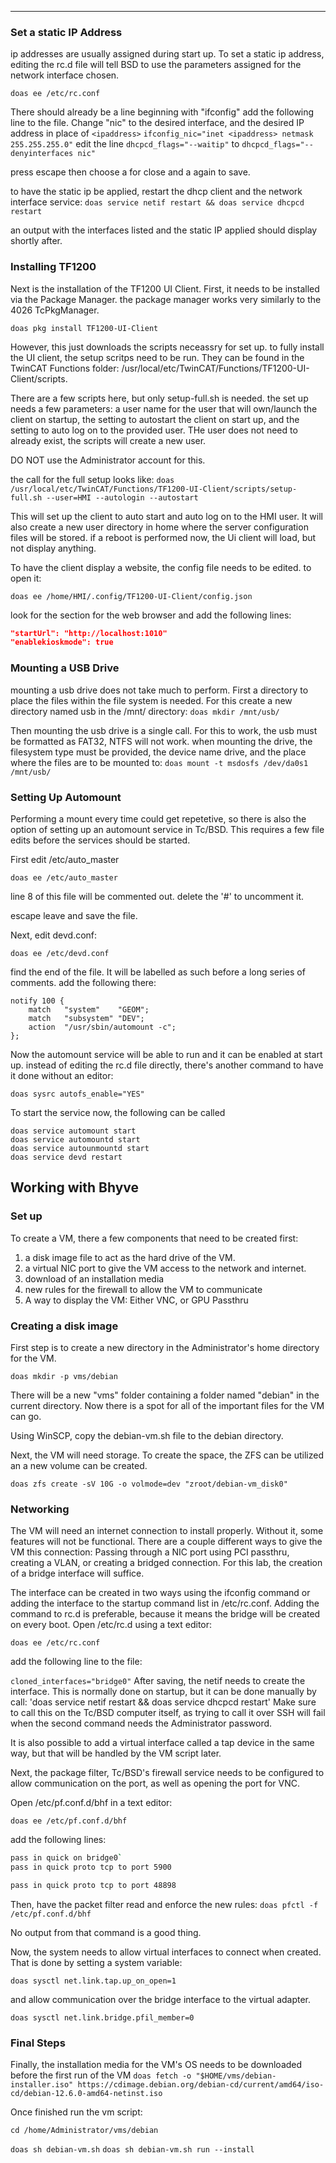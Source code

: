 ****

### Set a static IP Address

ip addresses are usually assigned during start up. To set a static ip address, editing the rc.d file will tell BSD to use the parameters assigned for the network interface chosen.

`doas ee /etc/rc.conf`

There should already be a line beginning with "ifconfig" add the following line to the file. Change "nic" to the desired interface, and the desired IP address in place of `<ipaddress>`
`ifconfig_nic="inet <ipaddress> netmask 255.255.255.0"`
edit the line `dhcpcd_flags="--waitip"` to
`dhcpcd_flags="--denyinterfaces nic"`

press escape then choose a for close and a again to save.

to have the static ip be applied, restart the dhcp client and the network interface service:
`doas service netif restart && doas service dhcpcd restart`

an output with the interfaces listed and the static IP applied should display shortly after.

### Installing TF1200

Next is the installation of the TF1200 UI Client. First, it needs to be installed via the Package Manager. the package manager works very similarly to the 4026 TcPkgManager.

`doas pkg install TF1200-UI-Client`

However, this just downloads the scripts neceassry for set up. to fully install the UI client, the setup scritps need to be run. They can be found in the TwinCAT Functions folder: /usr/local/etc/TwinCAT/Functions/TF1200-UI-Client/scripts.

There are a few scripts here, but only setup-full.sh is needed. the set up needs a few parameters: a user name for the user that will own/launch the client on startup, the setting to autostart the client on start up, and the setting to auto log on to the provided user. THe user does not need to already exist, the scripts will create a new user.

DO NOT use the Administrator account for this.

the call for the full setup looks like:
`doas /usr/local/etc/TwinCAT/Functions/TF1200-UI-Client/scripts/setup-full.sh --user=HMI --autologin --autostart`

This will set up the client to auto start and auto log on to the HMI user. It will also create a new user directory in home where the server configuration files will be stored. if a reboot is performed now, the Ui client will load, but not display anything. 

​To have the client display a website, the config file needs to be edited. to open it:

`doas ee /home/HMI/.config/TF1200-UI-Client/config.json`

look for the section for the web browser and add the following lines:

```json
"startUrl": "http://localhost:1010"
"enablekioskmode": true
```
### Mounting a USB Drive

mounting a usb drive does not take much to perform. First  a directory to place the files within the file system is needed. For this create a new directory named usb in the /mnt/ directory:
`doas mkdir /mnt/usb/`

Then mounting the usb drive is a single call. For this to work, the usb must be formatted as FAT32, NTFS will not work. when mounting the drive, the filesystem type must be provided, the device name drive, and the place where the files are to be mounted to:
`doas mount -t msdosfs /dev/da0s1 /mnt/usb/`

### Setting Up Automount

Performing a mount every time could get repetetive, so there is also the option of setting up an automount service in Tc/BSD. This requires a few file edits before the services should be started.

First edit /etc/auto_master

`doas ee /etc/auto_master`

line 8 of this file will be commented out. delete the '#'  to uncomment it.

escape leave and save the file.

Next, edit devd.conf: 

`doas ee /etc/devd.conf`

find the end of the file. It will be labelled as such before a long series of comments. add the following there:

```
notify 100 {
    match   "system"    "GEOM";
    match   "subsystem" "DEV";
    action  "/usr/sbin/automount -c";
};
```

Now the automount service will be able to run and it can be enabled at start up. instead of editing the rc.d file directly, there's another command to have it done without an editor:

`doas sysrc autofs_enable="YES"`

To start the service now, the following can be called

```
doas service automount start
doas service automountd start
doas service autounmountd start
doas service devd restart

```



## Working with Bhyve

### Set up

To create a VM, there a few components that need to be created first:

1) a disk image file to act as the hard drive of the VM.
2) a virtual NIC port to give the VM access to the network and internet.
3) download of an installation media
4) new rules for the firewall to allow the VM to communicate
5) A way to display the VM: Either VNC, or GPU Passthru

### Creating a disk image

First step is to create a new directory in the Administrator's home directory for the VM. 

`doas mkdir -p vms/debian`

There will be a new "vms" folder containing a folder named "debian" in the current directory. Now there is a spot for all of the important files for the VM can go. 

Using WinSCP, copy the debian-vm.sh file to the debian directory. 

Next, the VM will need storage. To create the space, the ZFS can be utilized an a new volume can be created.

`doas zfs create -sV 10G -o volmode=dev "zroot/debian-vm_disk0"`



### Networking

The VM will need an internet connection to install properly. Without it, some features will not be functional. There are a couple different ways to give the VM this connection: Passing through a NIC port using PCI passthru, creating a VLAN, or creating a bridged connection. For this lab, the creation of a bridge interface will suffice.

The interface can be created in two ways using the ifconfig command or adding the interface to the startup command list in /etc/rc.conf. Adding the command to rc.d is preferable, because it means the bridge will be created on every boot. Open /etc/rc.d using a text editor:

`doas ee /etc/rc.conf`

add the following line to the file:

`cloned_interfaces="bridge0"`
After saving, the netif needs to create the interface. This is normally done on startup, but it can be done manually by call:
'doas service netif restart && doas service dhcpcd restart'
Make sure to call this on the Tc/BSD computer itself, as trying to call it over SSH will fail when the second command needs the Administrator password.

It is also possible to add a virtual interface called a tap device in the same way, but that will be handled by the VM script later.

Next, the package filter, Tc/BSD's firewall service needs to be configured to allow communication on the port, as well as opening the port for VNC.

Open /etc/pf.conf.d/bhf in a text editor:

`doas ee /etc/pf.conf.d/bhf`


add the following lines:
```sh
pass in quick on bridge0`
pass in quick proto tcp to port 5900

pass in quick proto tcp to port 48898
```
Then, have the packet filter read and enforce the new rules:
`doas pfctl -f /etc/pf.conf.d/bhf`

No output from that command is a good thing.

Now, the system needs to allow virtual interfaces to connect when created. That is done by setting a system variable:

`doas sysctl net.link.tap.up_on_open=1`

and allow communication over the bridge interface to the virtual adapter.

`doas sysctl net.link.bridge.pfil_member=0`

### Final Steps

Finally, the installation media for the VM's OS needs to be downloaded before the first run of the VM
```doas fetch -o "$HOME/vms/debian-installer.iso" https://cdimage.debian.org/debian-cd/current/amd64/iso-cd/debian-12.6.0-amd64-netinst.iso```

Once finished run the vm script:

```cd /home/Administrator/vms/debian```

``doas sh debian-vm.sh``
``doas sh debian-vm.sh run --install``







